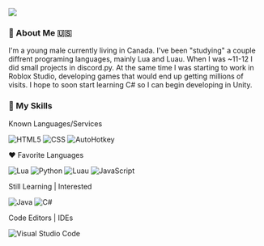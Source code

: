 ![](https:https://github.com/UppedX/UppedX/blob/main/README.md//komarev.com/ghpvc/?username=uppedx&color=006bed)

<h3>📝&nbsp;About Me 🇺🇸</h3>

I'm a young male currently living in Canada. I've been "studying" a couple diffrent programing languages, mainly Lua and Luau. When I was ~11-12 I did small projects in discord.py. At the same time I was starting to work in Roblox Studio, developing games that would end up getting millions of visits. I hope to soon start learning C# so I can begin developing in Unity.

<h3>🚀&nbsp;My Skills </h3>

Known Languages/Services

  ![HTML5](https://img.shields.io/badge/-HTML5-333333?style=flat&logo=HTML5)
  ![CSS](https://img.shields.io/badge/-CSS-333333?style=flat&logo=CSS3&logoColor=1572B6)
  ![AutoHotkey](https://img.shields.io/badge/-AutoHotkey-333333?style=flat&logo=autohotkey&logoColor=brightgreen)

❤ Favorite Languages

  ![Lua](https://img.shields.io/badge/-Lua-333333?style=flat&logo=lua)
  ![Python](https://img.shields.io/badge/-Python-333333?style=flat&logo=python)
  ![Luau](https://img.shields.io/badge/-Luau%20(Roblox)-333333?style=flat&logo=Roblox)
  ![JavaScript](https://img.shields.io/badge/-JavaScript-333333?style=flat&logo=javascript)


Still Learning | Interested

  ![Java](https://img.shields.io/badge/-Java-333333?style=flat&logo=java&logoColor=red)
  ![C#](https://img.shields.io/badge/-C%23-333333?style=flat&logo=csharp&logoColor=239120)


Code Editors | IDEs

  ![Visual Studio Code](https://img.shields.io/badge/-Visual%20Studio%20Code-333333?style=flat&logo=visual-studio-code&logoColor=007ACC)
